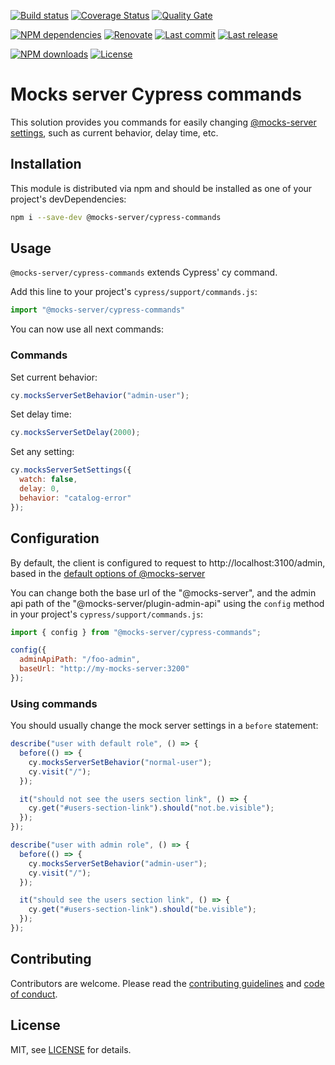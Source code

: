 [![Build status][build-image]][build-url] [![Coverage Status][coveralls-image]][coveralls-url] [![Quality Gate][quality-gate-image]][quality-gate-url]

[![NPM dependencies][npm-dependencies-image]][npm-dependencies-url] [![Renovate](https://img.shields.io/badge/renovate-enabled-brightgreen.svg)](https://renovatebot.com) [![Last commit][last-commit-image]][last-commit-url] [![Last release][release-image]][release-url] 

[![NPM downloads][npm-downloads-image]][npm-downloads-url] [![License][license-image]][license-url]


# Mocks server Cypress commands

This solution provides you commands for easily changing [@mocks-server settings][mocks-server-options-url], such as current behavior, delay time, etc.

## Installation

This module is distributed via npm and should be installed as one of your project's devDependencies:

```bash
npm i --save-dev @mocks-server/cypress-commands
```

## Usage

`@mocks-server/cypress-commands` extends Cypress' cy command.

Add this line to your project's `cypress/support/commands.js`:

```js
import "@mocks-server/cypress-commands"
```

You can now use all next commands:

### Commands

Set current behavior:

```js
cy.mocksServerSetBehavior("admin-user");
```

Set delay time:

```js
cy.mocksServerSetDelay(2000);
```

Set any setting:

```js
cy.mocksServerSetSettings({
  watch: false,
  delay: 0,
  behavior: "catalog-error"
});
```

## Configuration

By default, the client is configured to request to http://localhost:3100/admin, based in the [default options of @mocks-server][mocks-server-options-url]

You can change both the base url of the "@mocks-server", and the admin api path of the "@mocks-server/plugin-admin-api" using the `config` method in your project's `cypress/support/commands.js`:

```js
import { config } from "@mocks-server/cypress-commands";

config({
  adminApiPath: "/foo-admin",
  baseUrl: "http://my-mocks-server:3200"
});
```

### Using commands

You should usually change the mock server settings in a `before` statement:

```js
describe("user with default role", () => {
  before(() => {
    cy.mocksServerSetBehavior("normal-user");
    cy.visit("/");
  });

  it("should not see the users section link", () => {
    cy.get("#users-section-link").should("not.be.visible");
  });
});

describe("user with admin role", () => {
  before(() => {
    cy.mocksServerSetBehavior("admin-user");
    cy.visit("/");
  });

  it("should see the users section link", () => {
    cy.get("#users-section-link").should("be.visible");
  });
});
```

## Contributing

Contributors are welcome.
Please read the [contributing guidelines](.github/CONTRIBUTING.md) and [code of conduct](.github/CODE_OF_CONDUCT.md).

## License

MIT, see [LICENSE](./LICENSE) for details.

[mocks-server-url]: https://www.mocks-server.org
[mocks-server-options-url]: https://www.mocks-server.org/docs/configuration-options

[coveralls-image]: https://coveralls.io/repos/github/mocks-server/cypress-commands/badge.svg
[coveralls-url]: https://coveralls.io/github/mocks-server/cypress-commands
[build-image]: https://github.com/mocks-server/cypress-commands/workflows/build/badge.svg?branch=master
[build-url]: https://github.com/mocks-server/cypress-commands/actions?query=workflow%3Abuild+branch%3Amaster
[last-commit-image]: https://img.shields.io/github/last-commit/mocks-server/cypress-commands.svg
[last-commit-url]: https://github.com/mocks-server/cypress-commands/commits
[license-image]: https://img.shields.io/npm/l/@mocks-server/cypress-commands.svg
[license-url]: https://github.com/mocks-server/cypress-commands/blob/master/LICENSE
[npm-downloads-image]: https://img.shields.io/npm/dm/@mocks-server/cypress-commands.svg
[npm-downloads-url]: https://www.npmjs.com/package/@mocks-server/cypress-commands
[npm-dependencies-image]: https://img.shields.io/david/mocks-server/cypress-commands.svg
[npm-dependencies-url]: https://david-dm.org/mocks-server/cypress-commands
[quality-gate-image]: https://sonarcloud.io/api/project_badges/measure?project=mocks-server-cypress-commands&metric=alert_status
[quality-gate-url]: https://sonarcloud.io/dashboard?id=mocks-server-cypress-commands
[release-image]: https://img.shields.io/github/release-date/mocks-server/cypress-commands.svg
[release-url]: https://github.com/mocks-server/cypress-commands/releases
